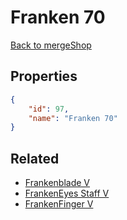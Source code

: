 # Franken 70

<no description available>

[Back to mergeShop](../merge-shops.md)

## Properties

```json
{
    "id": 97,
    "name": "Franken 70"
}
```

## Related

- [Frankenblade V](../items/6029-frankenblade-v.md)
- [FrankenEyes Staff V](../items/6030-frankeneyes-staff-v.md)
- [FrankenFinger V](../items/6031-frankenfinger-v.md)

